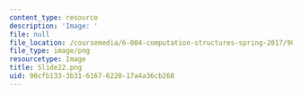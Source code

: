 ```yaml
---
content_type: resource
description: 'Image: '
file: null
file_location: /coursemedia/6-004-computation-structures-spring-2017/90cfb1333b316167622017a4a36cb268_Slide22.png
file_type: image/png
resourcetype: Image
title: Slide22.png
uid: 90cfb133-3b31-6167-6220-17a4a36cb268
---
```


